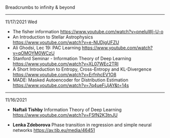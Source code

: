 Breadcrumbs to infinity &amp; beyond

-----------
11/17/2021 Wed
 * The fisher information
   https://www.youtube.com/watch?v=pneluWj-U-o
 * An Introduction to Stellar Astrophysics
   https://www.youtube.com/watch?v=e-NUDjgUFZU
 * Ali Ghodsi, Lec 19: PAC Learning
   https://www.youtube.com/watch?v=qOMOYM0WCzU
 * Stanford Seminar - Information Theory of Deep Learning
   https://www.youtube.com/watch?v=XL07WEc2TRI
 * A Short Introduction to Entropy, Cross-Entropy and KL-Divergence
   https://www.youtube.com/watch?v=ErfnhcEV1O8
 * MADE: Masked Autoencoder for Distribution Estimation
   https://www.youtube.com/watch?v=7q4ueFiJjAY&t=14s
   
   

---------
11/16/2021 
  * **Naftali Tishby** Information Theory of Deep Learning
    https://www.youtube.com/watch?v=FSfN2K3tnJU

  * **Lenka Zdeborova**
    Phase transition in regression and simple neural networks
    https://av.tib.eu/media/46451
